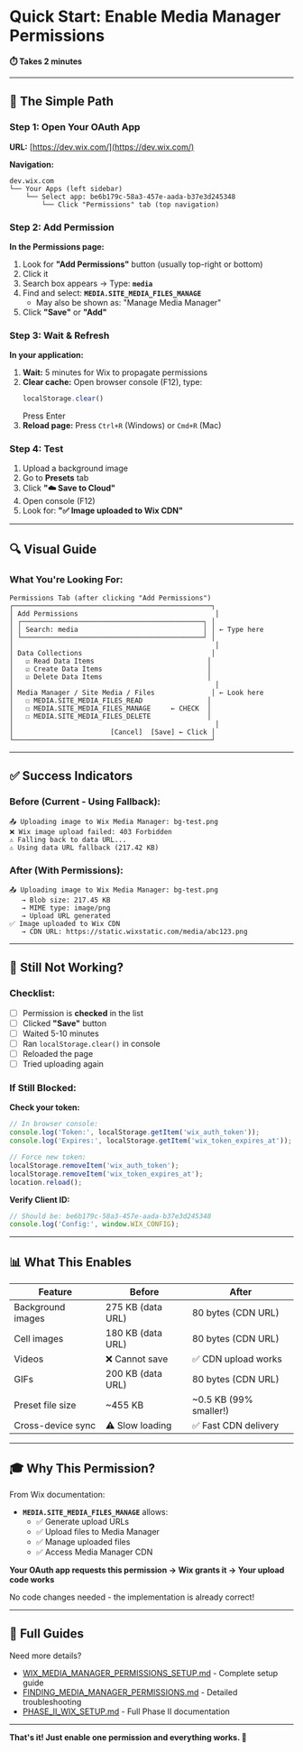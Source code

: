 # Quick Start: Enable Media Manager Permissions

**⏱️ Takes 2 minutes**

---

## 🎯 The Simple Path

### Step 1: Open Your OAuth App
**URL:** [https://dev.wix.com/](https://dev.wix.com/)

**Navigation:**
```
dev.wix.com
└── Your Apps (left sidebar)
    └── Select app: be6b179c-58a3-457e-aada-b37e3d245348
        └── Click "Permissions" tab (top navigation)
```

### Step 2: Add Permission
**In the Permissions page:**

1. Look for **"Add Permissions"** button (usually top-right or bottom)
2. Click it
3. Search box appears → Type: **`media`**
4. Find and select: **`MEDIA.SITE_MEDIA_FILES_MANAGE`**
   - May also be shown as: "Manage Media Manager"
5. Click **"Save"** or **"Add"**

### Step 3: Wait & Refresh
**In your application:**

1. **Wait:** 5 minutes for Wix to propagate permissions
2. **Clear cache:** Open browser console (F12), type:
   ```javascript
   localStorage.clear()
   ```
   Press Enter
3. **Reload page:** Press `Ctrl+R` (Windows) or `Cmd+R` (Mac)

### Step 4: Test
1. Upload a background image
2. Go to **Presets** tab
3. Click **"☁️ Save to Cloud"**
4. Open console (F12)
5. Look for: **"✅ Image uploaded to Wix CDN"**

---

## 🔍 Visual Guide

### What You're Looking For:

```
Permissions Tab (after clicking "Add Permissions")
┌─────────────────────────────────────────────────┐
│ Add Permissions                                  │
│ ┌─────────────────────────────────────────────┐ │
│ │ Search: media                               │ │ ← Type here
│ └─────────────────────────────────────────────┘ │
│                                                  │
│ Data Collections                                │
│   ☑ Read Data Items                            │
│   ☑ Create Data Items                          │
│   ☑ Delete Data Items                          │
│                                                  │
│ Media Manager / Site Media / Files              │ ← Look here
│   ☐ MEDIA.SITE_MEDIA_FILES_READ                │
│   ☐ MEDIA.SITE_MEDIA_FILES_MANAGE     ← CHECK  │
│   ☐ MEDIA.SITE_MEDIA_FILES_DELETE              │
│                                                  │
│                        [Cancel]  [Save] ← Click │
└─────────────────────────────────────────────────┘
```

---

## ✅ Success Indicators

### Before (Current - Using Fallback):
```console
📤 Uploading image to Wix Media Manager: bg-test.png
❌ Wix image upload failed: 403 Forbidden
⚠️ Falling back to data URL...
⚠️ Using data URL fallback (217.42 KB)
```

### After (With Permissions):
```console
📤 Uploading image to Wix Media Manager: bg-test.png
   → Blob size: 217.45 KB
   → MIME type: image/png
   → Upload URL generated
✅ Image uploaded to Wix CDN
   → CDN URL: https://static.wixstatic.com/media/abc123.png
```

---

## 🚨 Still Not Working?

### Checklist:
- [ ] Permission is **checked** in the list
- [ ] Clicked **"Save"** button
- [ ] Waited 5-10 minutes
- [ ] Ran `localStorage.clear()` in console
- [ ] Reloaded the page
- [ ] Tried uploading again

### If Still Blocked:

**Check your token:**
```javascript
// In browser console:
console.log('Token:', localStorage.getItem('wix_auth_token'));
console.log('Expires:', localStorage.getItem('wix_token_expires_at'));

// Force new token:
localStorage.removeItem('wix_auth_token');
localStorage.removeItem('wix_token_expires_at');
location.reload();
```

**Verify Client ID:**
```javascript
// Should be: be6b179c-58a3-457e-aada-b37e3d245348
console.log('Config:', window.WIX_CONFIG);
```

---

## 📊 What This Enables

| Feature | Before | After |
|---------|--------|-------|
| Background images | 275 KB (data URL) | 80 bytes (CDN URL) |
| Cell images | 180 KB (data URL) | 80 bytes (CDN URL) |
| Videos | ❌ Cannot save | ✅ CDN upload works |
| GIFs | 200 KB (data URL) | 80 bytes (CDN URL) |
| Preset file size | ~455 KB | ~0.5 KB (99% smaller!) |
| Cross-device sync | ⚠️ Slow loading | ✅ Fast CDN delivery |

---

## 🎓 Why This Permission?

From Wix documentation:
- **`MEDIA.SITE_MEDIA_FILES_MANAGE`** allows:
  - ✅ Generate upload URLs
  - ✅ Upload files to Media Manager
  - ✅ Manage uploaded files
  - ✅ Access Media Manager CDN

**Your OAuth app requests this permission → Wix grants it → Your upload code works**

No code changes needed - the implementation is already correct!

---

## 🔗 Full Guides

Need more details?
- [WIX_MEDIA_MANAGER_PERMISSIONS_SETUP.md](WIX_MEDIA_MANAGER_PERMISSIONS_SETUP.md) - Complete setup guide
- [FINDING_MEDIA_MANAGER_PERMISSIONS.md](FINDING_MEDIA_MANAGER_PERMISSIONS.md) - Detailed troubleshooting
- [PHASE_II_WIX_SETUP.md](PHASE_II_WIX_SETUP.md) - Full Phase II documentation

---

**That's it! Just enable one permission and everything works. 🚀**
